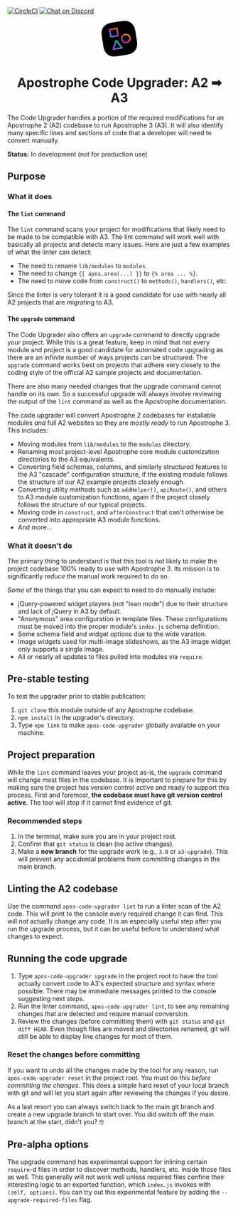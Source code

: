 [![CircleCI](https://circleci.com/gh/apostrophecms/code-upgrader/tree/master.svg?style=svg)](https://circleci.com/gh/apostrophecms/code-upgrader/tree/master)
[![Chat on Discord](https://img.shields.io/discord/517772094482677790.svg)](https://chat.apostrophecms.org)

<p align="center">
  <a href="https://github.com/apostrophecms/apostrophe">
    <!-- TODO:  -->
    <img src="https://raw.githubusercontent.com/apostrophecms/apostrophe/main/logo.svg" alt="ApostropheCMS logo" width="80" height="80">
  </a>

  <h1 align="center">Apostrophe Code Upgrader: A2 ➡ A3</h1>
</p>

The Code Upgrader handles a portion of the required modifications for an Apostrophe 2 (A2) codebase to run Apostrophe 3 (A3). It will also identify many specific lines and sections of code that a developer will need to convert manually.

**Status:** In development (not for production use)

## Purpose

### What it does

#### The `lint` command

The `lint` command scans your project for modifications that likely need to be made to be compatible with A3. The lint command will work well with basically all projects and detects many issues. Here are just a few examples of what the linter can detect:

- The need to rename `lib/modules` to `modules`.
- The need to change `{{ apos.area(...) }}` to `{% area ... %}`.
- The need to move code from `construct()` to `methods()`, `handlers()`, etc.

Since the linter is very tolerant it is a good candidate for use with nearly all A2 projects that are migrating to A3.

#### The `upgrade` command

The Code Upgrader also offers an `upgrade` command to directly upgrade your project. While this is a great feature, keep in mind that not every module and project is a good candidate for automated code upgrading as there are an infinite number of ways projects can be structured. The `upgrade` command works best on projects that adhere very closely to the coding style of the official A2 sample projects and documentation.

There are also many needed changes that the upgrade command cannot handle on its own. So a successful upgrade will always involve reviewing the output of the `lint` command as well as the Apostrophe documentation.

The code upgrader will convert Apostrophe 2 codebases for installable modules *and* full A2 websites so they are *mostly ready* to run Apostrophe 3. This includes:
- Moving modules from `lib/modules` to the `modules` directory.
- Renaming most project-level Apostrophe core module customization directories to the A3 equivalents.
- Converting field schemas, columns, and similarly structured features to the A3 "cascade" configuration structure, if the existing module follows the structure of our A2 example projects closely enough.
- Converting utility methods such as `addHelper()`, `apiRoute()`, and others to A3 module customization functions, again if the project closely follows the structure of our typical projects.
- Moving code in `construct`, and `afterConstruct` that can't otherwise be converted into appropriate A3 module functions.
- And more...

### What it doesn't do

The primary thing to understand is that this tool is not likely to make the project codebase 100% ready to use with Apostrophe 3. Its mission is to significantly *reduce* the manual work required to do so.

*Some* of the things that you can expect to need to do manually include:
- jQuery-powered widget players (not "lean mode") due to their structure and lack of jQuery in A3 by default.
- "Anonymous" area configuration in template files. These configurations must be moved into the proper module's `index.js` schema definition.
- Some schema field and widget options due to the wide varation.
- Image widgets used for multi-image slideshows, as the A3 image widget only supports a single image.
- All or nearly all updates to files pulled into modules via `require`.

## Pre-stable testing

To test the upgrader prior to stable publication:

1. `git clone` this module outside of any Apostrophe codebase.
2. `npm install` in the upgrader's directory.
3. Type `npm link` to make `apos-code-upgrader` globally available on your machine.

## Project preparation

While the `lint` command leaves your project as-is, the `upgrade` command will change most files in the codebase. It is important to prepare for this by making sure the project has version control active and ready to support this process. First and foremost, **the codebase must have git version control active**. The tool will stop if it cannot find evidence of git.

### Recommended steps

1. In the terminal, make sure you are in your project root.
2. Confirm that `git status` is clean (no active changes).
3. Make a **new branch** for the upgrade work (e.g., `3.0` or `a3-upgrade`). This will prevent any accidental problems from committing changes in the main branch.

## Linting the A2 codebase

Use the command `apos-code-upgrader lint` to run a linter scan of the A2 code. This will print to the console every required change it can find. This will *not* actually change any code. It is an especially useful step after you run the upgrade process, but it can be useful before to understand what changes to expect.

## Running the code upgrade

1. Type `apos-code-upgrader upgrade` in the project root to have the tool actually convert code to A3's expected structure and syntax where possible. There may be immediate messages printed to the console suggesting next steps.
2. Run the linter command, `apos-code-upgrader lint`, to see any remaining changes that are detected and require manual conversion.
3. Review the changes (before committing them) with `git status` and `git diff HEAD`. Even though files are moved and directories renamed, git will still be able to display line changes for most of them.

### Reset the changes before committing

If you want to undo all the changes made by the tool for any reason, run `apos-code-upgrader reset` in the project root. You must do this *before committing the changes*. This does a simple hard reset of your local branch with git and will let you start again after reviewing the changes if you desire.

As a last resort you can always switch back to the main git branch and create a new upgrade branch to start over. You did switch off the main branch at the start, didn't you? 🤓

## Pre-alpha options

The upgrade command has experimental support for inlining certain `require`-d files in order to discover methods, handlers, etc. inside those files as well. This generally will not work well unless required files confine their interesting logic to an exported function, which `index.js` invokes with `(self, options)`. You can try out this experimental feature by adding the `--upgrade-required-files` flag.
